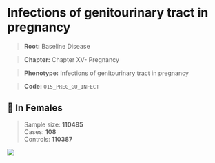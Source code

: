 # Infections of genitourinary tract in pregnancy

> **Root:** Baseline Disease  

> **Chapter:** Chapter XV- Pregnancy  

> **Phenotype:** Infections of genitourinary tract in pregnancy  

> **Code:** `O15_PREG_GU_INFECT`

## 👩 In Females  
> Sample size: **110495**  
> Cases: **108**  
> Controls: **110387**
<img src="/Disease/Figures/ALL/Baseline/O15_PREG_GU_INFECT.png"/>
<CsvTable src="/public/Disease/Data/ALL/Baseline/LG_O15_PREG_GU_INFECT.csv" label="🔍 View full results" />
